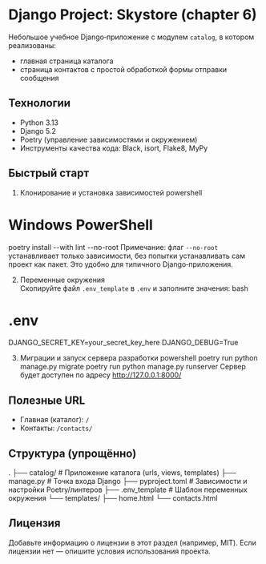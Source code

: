 # Django Project: Skystore (chapter 6)

Небольшое учебное Django‑приложение с модулем `catalog`, в котором реализованы:
- главная страница каталога
- страница контактов с простой обработкой формы отправки сообщения

## Технологии
- Python 3.13
- Django 5.2
- Poetry (управление зависимостями и окружением)
- Инструменты качества кода: Black, isort, Flake8, MyPy

## Быстрый старт

1) Клонирование и установка зависимостей
powershell
# Windows PowerShell
poetry install --with lint --no-root
Примечание: флаг `--no-root` устанавливает только зависимости, без попытки устанавливать сам проект как пакет. Это удобно для типичного Django‑приложения.

2) Переменные окружения  
Скопируйте файл `.env_template` в `.env` и заполните значения:
bash
# .env
DJANGO_SECRET_KEY=your_secret_key_here DJANGO_DEBUG=True

3) Миграции и запуск сервера разработки
powershell poetry run python manage.py migrate poetry run python manage.py runserver
Сервер будет доступен по адресу http://127.0.0.1:8000/

## Полезные URL
- Главная (каталог): `/`
- Контакты: `/contacts/`

## Структура (упрощённо)
. ├── catalog/ # Приложение каталога (urls, views, templates) ├── manage.py # Точка входа Django ├── pyproject.toml # Зависимости и настройки Poetry/линтеров ├── .env_template # Шаблон переменных окружения └── templates/ ├── home.html └── contacts.html


## Лицензия
Добавьте информацию о лицензии в этот раздел (например, MIT). Если лицензии нет — опишите условия использования проекта.
